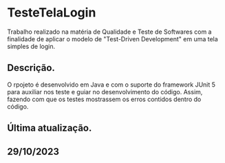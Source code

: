 # TesteTelaLogin

Trabalho realizado na matéria de Qualidade e Teste de Softwares com a finalidade de aplicar o modelo de "Test-Driven Development" em uma tela simples de login. 

## Descrição. 

O rpojeto é desenvolvido em Java e com o suporte do framework JUnit 5 para auxiliar nos teste e guiar no desenvolvimento do código. Assim, fazendo com que os testes mostrassem os erros contidos dentro do código.

## Última atualização.
## 29/10/2023
